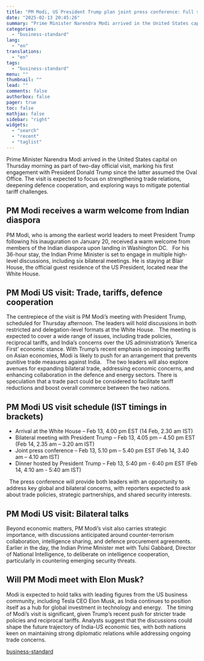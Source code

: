 ```yaml
---
title: "PM Modi, US President Trump plan joint press conference: Full schedule here"
date: "2025-02-13 20:45:26"
summary: "Prime Minister Narendra Modi arrived in the United States capital on Thursday morning as part of two-day official visit, marking his first engagement with President Donald Trump since the latter assumed the Oval Office. The visit is expected to focus on strengthening trade relations, deepening defence cooperation, and exploring ways..."
categories:
  - "business-standard"
lang:
  - "en"
translations:
  - "en"
tags:
  - "business-standard"
menu: ""
thumbnail: ""
lead: ""
comments: false
authorbox: false
pager: true
toc: false
mathjax: false
sidebar: "right"
widgets:
  - "search"
  - "recent"
  - "taglist"
---
```


Prime Minister Narendra Modi arrived in the United States capital on Thursday morning as part of two-day official visit, marking his first engagement with President Donald Trump since the latter assumed the Oval Office. The visit is expected to focus on strengthening trade relations, deepening defence cooperation, and exploring ways to mitigate potential tariff challenges.
 

PM Modi receives a warm welcome from Indian diaspora
----------------------------------------------------

PM Modi, who is among the earliest world leaders to meet President Trump following his inauguration on January 20, received a warm welcome from members of the Indian diaspora upon landing in Washington DC.
 
For his 36-hour stay, the Indian Prime Minister is set to engage in multiple high-level discussions, including six bilateral meetings. He is staying at Blair House, the official guest residence of the US President, located near the White House. 
 

PM Modi US visit: Trade, tariffs, defence cooperation
-----------------------------------------------------

The centrepiece of the visit is PM Modi’s meeting with President Trump, scheduled for Thursday afternoon. The leaders will hold discussions in both restricted and delegation-level formats at the White House.
 
The meeting is expected to cover a wide range of issues, including trade policies, reciprocal tariffs, and India’s concerns over the US administration’s ‘America First’ economic stance. With Trump’s recent emphasis on imposing tariffs on Asian economies, Modi is likely to push for an arrangement that prevents punitive trade measures against India.
 
The two leaders will also explore avenues for expanding bilateral trade, addressing economic concerns, and enhancing collaboration in the defence and energy sectors. There is speculation that a trade pact could be considered to facilitate tariff reductions and boost overall commerce between the two nations.
 

PM Modi US visit schedule (IST timings in brackets)
---------------------------------------------------

* Arrival at the White House – Feb 13, 4.00 pm EST (14 Feb, 2.30 am IST)
* Bilateral meeting with President Trump – Feb 13, 4.05 pm – 4.50 pm EST (Feb 14, 2.35 am – 3.20 am IST)
* Joint press conference – Feb 13, 5.10 pm – 5.40 pm EST (Feb 14, 3.40 am – 4.10 am IST)
* Dinner hosted by President Trump – Feb 13, 5:40 pm - 6:40 pm EST (Feb 14, 4:10 am - 5:40 am IST)

 
The press conference will provide both leaders with an opportunity to address key global and bilateral concerns, with reporters expected to ask about trade policies, strategic partnerships, and shared security interests.
 

PM Modi US visit: Bilateral talks
---------------------------------

Beyond economic matters, PM Modi’s visit also carries strategic importance, with discussions anticipated around counter-terrorism collaboration, intelligence sharing, and defence procurement agreements. Earlier in the day, the Indian Prime Minister met with Tulsi Gabbard, Director of National Intelligence, to deliberate on intelligence cooperation, particularly in countering emerging security threats.
 

Will PM Modi meet with Elon Musk?
---------------------------------

Modi is expected to hold talks with leading figures from the US business community, including Tesla CEO Elon Musk, as India continues to position itself as a hub for global investment in technology and energy.
 
The timing of Modi’s visit is significant, given Trump’s recent push for stricter trade policies and reciprocal tariffs. Analysts suggest that the discussions could shape the future trajectory of India-US economic ties, with both nations keen on maintaining strong diplomatic relations while addressing ongoing trade concerns.

[business-standard](https://www.business-standard.com/external-affairs-defence-security/news/pm-modi-us-visit-full-schedule-trump-talks-focus-trade-defence-tariffs-125021301289_1.html)
